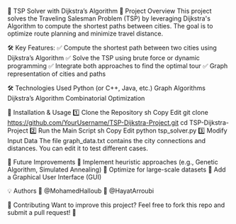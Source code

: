 🚀 TSP Solver with Dijkstra’s Algorithm
📌 Project Overview
This project solves the Traveling Salesman Problem (TSP) by leveraging Dijkstra's Algorithm to compute the shortest paths between cities. The goal is to optimize route planning and minimize travel distance.

🛠 Key Features:
✅ Compute the shortest path between two cities using Dijkstra’s Algorithm
✅ Solve the TSP using brute force or dynamic programming
✅ Integrate both approaches to find the optimal tour
✅ Graph representation of cities and paths

🛠 Technologies Used
Python (or C++, Java, etc.)
Graph Algorithms
Dijkstra’s Algorithm
Combinatorial Optimization

🚀 Installation & Usage
1️⃣ Clone the Repository
sh
Copy
Edit
git clone https://github.com/YourUsername/TSP-Dijkstra-Project.git
cd TSP-Dijkstra-Project
2️⃣ Run the Main Script
sh
Copy
Edit
python tsp_solver.py
3️⃣ Modify Input Data
The file graph_data.txt contains the city connections and distances.
You can edit it to test different cases.

📌 Future Improvements
🔹 Implement heuristic approaches (e.g., Genetic Algorithm, Simulated Annealing)
🔹 Optimize for large-scale datasets
🔹 Add a Graphical User Interface (GUI)

💡 Authors
👤 @MohamedHalloub
👤 @HayatArroubi

📢 Contributing
Want to improve this project? Feel free to fork this repo and submit a pull request! 🚀
